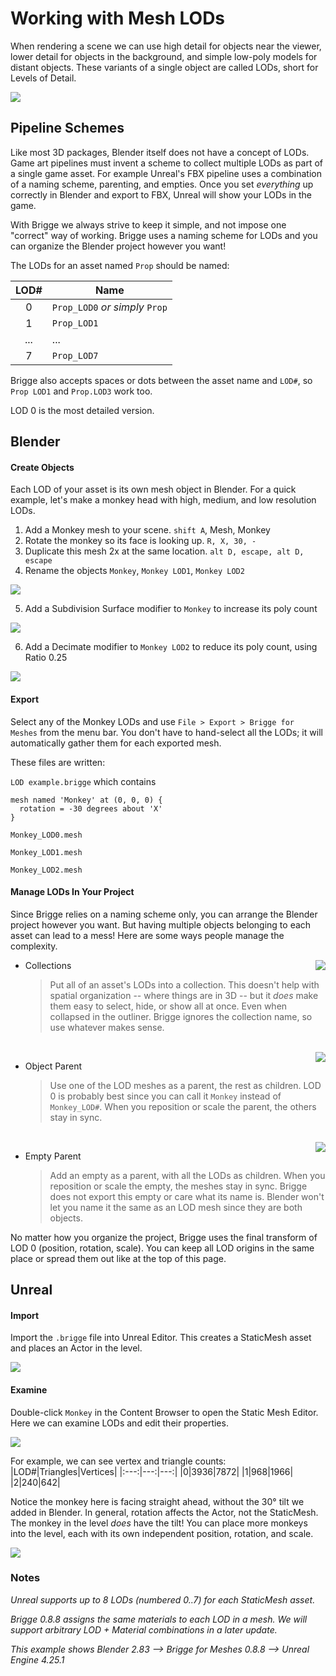 # Working with Mesh LODs

When rendering a scene we can use high detail for objects near the viewer, lower detail for objects in the background, and simple low-poly models for distant objects. These variants of a single object are called LODs, short for Levels of Detail.

![](media/mesh_lods.png)

## Pipeline Schemes

Like most 3D packages, Blender itself does not have a concept of LODs. Game art pipelines must invent a scheme to collect multiple LODs as part of a single game asset. For example Unreal's FBX pipeline uses a combination of a naming scheme, parenting, and empties. Once you set *everything* up correctly in Blender and export to FBX, Unreal will show your LODs in the game.

With Brigge we always strive to keep it simple, and not impose one "correct" way of working. Brigge uses a naming scheme for LODs and you can organize the Blender project however you want!

The LODs for an asset named `Prop` should be named:

|LOD#|Name|
|:---:|---|
|0|`Prop_LOD0` _or simply_ `Prop`|
|1|`Prop_LOD1`|
|...|...|
|7|`Prop_LOD7`|

Brigge also accepts spaces or dots between the asset name and `LOD#`, so `Prop LOD1` and `Prop.LOD3` work too.

LOD 0 is the most detailed version.

## Blender

#### Create Objects

Each LOD of your asset is its own mesh object in Blender. For a quick example, let's make a monkey head with high, medium, and low resolution LODs.

1. Add a Monkey mesh to your scene. `shift A`, Mesh, Monkey
2. Rotate the monkey so its face is looking up. `R, X, 30, -`
3. Duplicate this mesh 2x at the same location. `alt D, escape, alt D, escape`
4. Rename the objects `Monkey`, `Monkey LOD1`, `Monkey LOD2`

![](media/mesh_lod_monkeys.png)

5. Add a Subdivision Surface modifier to `Monkey` to increase its poly count

![](media/mesh_lod_subd.png)

6. Add a Decimate modifier to `Monkey LOD2` to reduce its poly count, using Ratio 0.25

![](media/mesh_lod_decimate.png)

#### Export

Select any of the Monkey LODs and use `File > Export > Brigge for Meshes` from the menu bar. You don't have to hand-select all the LODs; it will automatically gather them for each exported mesh.

These files are written:

`LOD example.brigge` which contains
```
mesh named 'Monkey' at (0, 0, 0) {
  rotation = -30 degrees about 'X'
}
```

`Monkey_LOD0.mesh`

`Monkey_LOD1.mesh`

`Monkey_LOD2.mesh`

#### Manage LODs In Your Project

Since Brigge relies on a naming scheme only, you can arrange the Blender project however you want. But having multiple objects belonging to each asset can lead to a mess! Here are some ways people manage the complexity.

<img align="right" src="media/mesh_lod_collection.png">

* Collections

  > Put all of an asset's LODs into a collection. This doesn't help with spatial organization -- where things are in 3D -- but it _does_ make them easy to select, hide, or show all at once. Even when collapsed in the outliner. Brigge ignores the collection name, so use whatever makes sense.

<br clear="all">
<img align="right" src="media/mesh_lod_parent_object.png">

* Object Parent

  > Use one of the LOD meshes as a parent, the rest as children. LOD 0 is probably best since you can call it `Monkey` instead of `Monkey_LOD#`. When you reposition or scale the parent, the others stay in sync.

<br clear="all">
<img align="right" src="media/mesh_lod_parent_empty.png">

* Empty Parent

  > Add an empty as a parent, with all the LODs as children. When you reposition or scale the empty, the meshes stay in sync. Brigge does not export this empty or care what its name is. Blender won't let you name it the same as an LOD mesh since they are both objects. 

No matter how you organize the project, Brigge uses the final transform of LOD 0 (position, rotation, scale). You can keep all LOD origins in the same place or spread them out like at the top of this page.

## Unreal

#### Import

Import the `.brigge` file into Unreal Editor. This creates a StaticMesh asset and places an Actor in the level.

![](media/mesh_lod_unreal_cb.png)

#### Examine

Double-click `Monkey` in the Content Browser to open the Static Mesh Editor. Here we can examine LODs and edit their properties.

![](media/mesh_lod_unreal_sm.png)

For example, we can see vertex and triangle counts:
|LOD#|Triangles|Vertices|
|:---:|---:|---:|
|0|3936|7872|
|1|968|1966|
|2|240|642|

Notice the monkey here is facing straight ahead, without the 30° tilt we added in Blender. In general, rotation affects the Actor, not the StaticMesh. The monkey in the level *does* have the tilt! You can place more monkeys into the level, each with its own independent position, rotation, and scale.

![](media/mesh_lod_unreal_vp.png)

### Notes

_Unreal supports up to 8 LODs (numbered 0..7) for each StaticMesh asset._

_Brigge 0.8.8 assigns the same materials to each LOD in a mesh. We will support arbitrary LOD + Material combinations in a later update._

_This example shows Blender 2.83 --> Brigge for Meshes 0.8.8 --> Unreal Engine 4.25.1_
